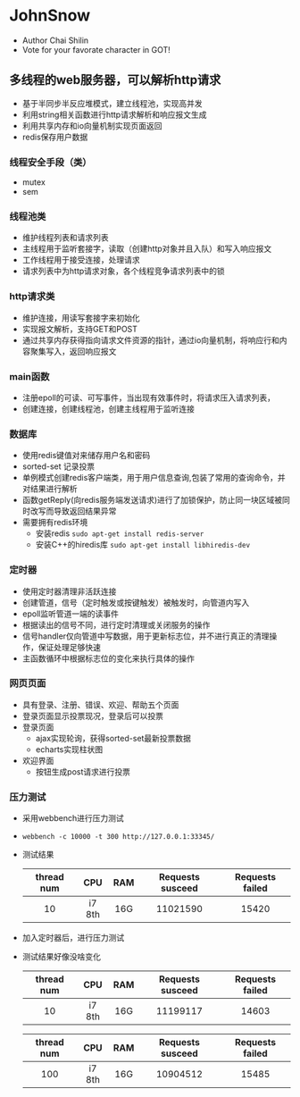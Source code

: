 # JohnSnow
* Author Chai Shilin
* Vote for your favorate character in GOT!
## 多线程的web服务器，可以解析http请求
* 基于半同步半反应堆模式，建立线程池，实现高并发
* 利用string相关函数进行http请求解析和响应报文生成
* 利用共享内存和io向量机制实现页面返回
* redis保存用户数据

### 线程安全手段（类）
* mutex
* sem

### 线程池类
* 维护线程列表和请求列表
* 主线程用于监听套接字，读取（创建http对象并且入队）和写入响应报文
* 工作线程用于接受连接，处理请求
* 请求列表中为http请求对象，各个线程竞争请求列表中的锁

### http请求类
* 维护连接，用读写套接字来初始化
* 实现报文解析，支持GET和POST
* 通过共享内存获得指向请求文件资源的指针，通过io向量机制，将响应行和内容聚集写入，返回响应报文

### main函数
* 注册epoll的可读、可写事件，当出现有效事件时，将请求压入请求列表，
* 创建连接，创建线程池，创建主线程用于监听连接

### 数据库
* 使用redis键值对来储存用户名和密码
* sorted-set 记录投票
* 单例模式创建redis客户端类，用于用户信息查询,包装了常用的查询命令，并对结果进行解析
* 函数getReply(向redis服务端发送请求)进行了加锁保护，防止同一块区域被同时改写而导致返回结果异常
* 需要拥有redis环境
    + 安装redis `sudo apt-get install redis-server`
    + 安装C++的hiredis库  `sudo apt-get install libhiredis-dev`

### 定时器
* 使用定时器清理非活跃连接
* 创建管道，信号（定时触发或按键触发）被触发时，向管道内写入
* epoll监听管道一端的读事件
* 根据读出的信号不同，进行定时清理或关闭服务的操作
* 信号handler仅向管道中写数据，用于更新标志位，并不进行真正的清理操作，保证处理足够快速
* 主函数循环中根据标志位的变化来执行具体的操作

### 网页页面
* 具有登录、注册、错误、欢迎、帮助五个页面
* 登录页面显示投票现况，登录后可以投票
* 登录页面
    + ajax实现轮询，获得sorted-set最新投票数据
    + echarts实现柱状图
* 欢迎界面
    + 按钮生成post请求进行投票


### 压力测试
* 采用webbench进行压力测试
* `webbench -c 10000 -t 300 http://127.0.0.1:33345/`
* 测试结果

    thread num|CPU|RAM | Requests susceed |Requests failed 
    :-:|:-:|:-:|:-:|:-:
    10| i7 8th| 16G|11021590 | 15420

* 加入定时器后，进行压力测试
* 测试结果好像没啥变化

    thread num|CPU|RAM | Requests susceed |Requests failed 
    :-:|:-:|:-:|:-:|:-:
    10|i7 8th| 16G|11199117 | 14603

    thread num|CPU|RAM | Requests susceed |Requests failed 
    :-:|:-:|:-:|:-:|:-:
    100| i7 8th| 16G|10904512 | 15485

  

